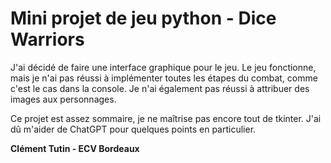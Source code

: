 # Mini projet de jeu python - Dice Warriors

J'ai décidé de faire une interface graphique pour le jeu. Le jeu fonctionne, mais je n'ai pas réussi à implémenter toutes les étapes du combat, comme c'est le cas dans la console. Je n'ai également pas réussi à attribuer des images aux personnages.

Ce projet est assez sommaire, je ne maîtrise pas encore tout de tkinter. J'ai dû m'aider de ChatGPT pour quelques points en particulier.

**Clément Tutin - ECV Bordeaux**
